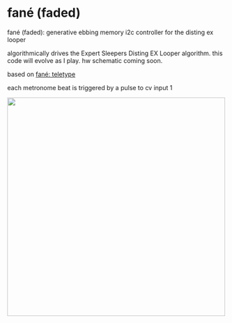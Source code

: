 # fané (faded)
fané (faded): generative ebbing memory i2c controller for the disting ex looper

algorithmically drives the Expert Sleepers Disting EX Looper algorithm. this code will evolve as I play. hw schematic coming soon.

based on [fané: teletype](https://gist.github.com/jroo/02671f539ce77d615f88e784c39372ec)

each metronome beat is triggered by a pulse to cv input 1

<img src="https://user-images.githubusercontent.com/49064/152688215-0600f014-c46b-493e-a281-7da67d464e4f.jpeg" width=500>
